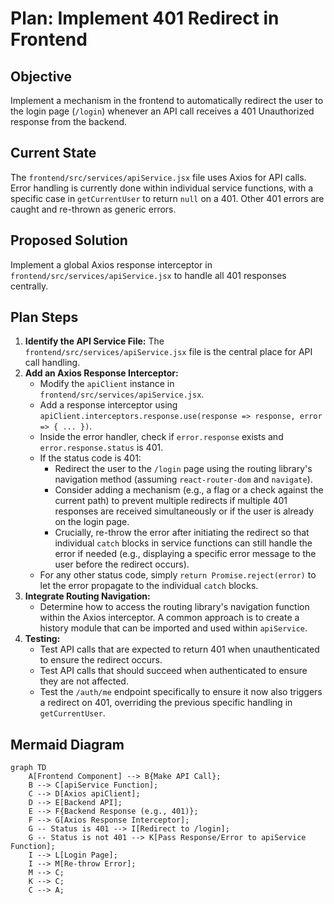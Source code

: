 # Plan: Implement 401 Redirect in Frontend

## Objective

Implement a mechanism in the frontend to automatically redirect the user to the login page (`/login`) whenever an API call receives a 401 Unauthorized response from the backend.

## Current State

The `frontend/src/services/apiService.jsx` file uses Axios for API calls. Error handling is currently done within individual service functions, with a specific case in `getCurrentUser` to return `null` on a 401. Other 401 errors are caught and re-thrown as generic errors.

## Proposed Solution

Implement a global Axios response interceptor in `frontend/src/services/apiService.jsx` to handle all 401 responses centrally.

## Plan Steps

1.  **Identify the API Service File:** The `frontend/src/services/apiService.jsx` file is the central place for API call handling.
2.  **Add an Axios Response Interceptor:**
    *   Modify the `apiClient` instance in `frontend/src/services/apiService.jsx`.
    *   Add a response interceptor using `apiClient.interceptors.response.use(response => response, error => { ... })`.
    *   Inside the error handler, check if `error.response` exists and `error.response.status` is 401.
    *   If the status code is 401:
        *   Redirect the user to the `/login` page using the routing library's navigation method (assuming `react-router-dom` and `navigate`).
        *   Consider adding a mechanism (e.g., a flag or a check against the current path) to prevent multiple redirects if multiple 401 responses are received simultaneously or if the user is already on the login page.
        *   Crucially, re-throw the error after initiating the redirect so that individual `catch` blocks in service functions can still handle the error if needed (e.g., displaying a specific error message to the user before the redirect occurs).
    *   For any other status code, simply `return Promise.reject(error)` to let the error propagate to the individual `catch` blocks.
3.  **Integrate Routing Navigation:**
    *   Determine how to access the routing library's navigation function within the Axios interceptor. A common approach is to create a history module that can be imported and used within `apiService`.
4.  **Testing:**
    *   Test API calls that are expected to return 401 when unauthenticated to ensure the redirect occurs.
    *   Test API calls that should succeed when authenticated to ensure they are not affected.
    *   Test the `/auth/me` endpoint specifically to ensure it now also triggers a redirect on 401, overriding the previous specific handling in `getCurrentUser`.

## Mermaid Diagram

```mermaid
graph TD
    A[Frontend Component] --> B{Make API Call};
    B --> C[apiService Function];
    C --> D[Axios apiClient];
    D --> E[Backend API];
    E --> F{Backend Response (e.g., 401)};
    F --> G[Axios Response Interceptor];
    G -- Status is 401 --> I[Redirect to /login];
    G -- Status is not 401 --> K[Pass Response/Error to apiService Function];
    I --> L[Login Page];
    I --> M[Re-throw Error];
    M --> C;
    K --> C;
    C --> A;